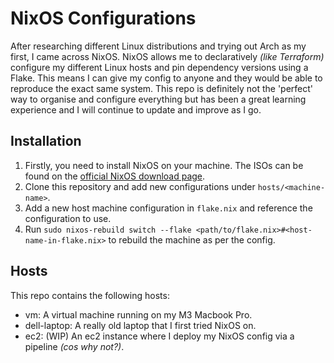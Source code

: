 # NixOS Configurations
After researching different Linux distributions and trying out Arch as my first, I came across NixOS. NixOS allows me to declaratively *(like Terraform)* configure my different Linux hosts and pin dependency versions using a Flake. This means I can give my config to anyone and they would be able to reproduce the exact same system. This repo is definitely not the 'perfect' way to organise and configure everything but has been a great learning experience and I will continue to update and improve as I go.

## Installation
1) Firstly, you need to install NixOS on your machine. The ISOs can be found on the [official NixOS download page](https://nixos.org/download/).
2) Clone this repository and add new configurations under `hosts/<machine-name>`.
3) Add a new host machine configuration in `flake.nix` and reference the configuration to use.
4) Run `sudo nixos-rebuild switch --flake <path/to/flake.nix>#<host-name-in-flake.nix>` to rebuild the machine as per the config.

## Hosts
This repo contains the following hosts:
- vm: A virtual machine running on my M3 Macbook Pro.
- dell-laptop: A really old laptop that I first tried NixOS on.
- ec2: (WIP) An ec2 instance where I deploy my NixOS config via a pipeline *(cos why not?)*.
